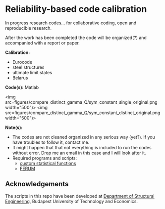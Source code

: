 Reliability-based code calibration
==============

In progress research codes... for collaborative coding, open and reproducible research.

After the work has been completed the code will be organized(?) and accompanied with a report or paper.

__Calibration:__
* Eurocode
* steel structures
* ultimate limit states
* Belarus

__Code(s):__ Matlab

<img src=figures/compare_distinct_gamma_Q/sym_constant_single_original.png width="500")>
<img src=figures/compare_distinct_gamma_Q/sym_constant_distinct_original.png width="500")>

__Note(s):__ 
* The codes are not cleaned organized in any serious way (yet?). If you have troubles to follow it, contact me.
* It might happen that that not everything is included to run the codes without error. Drop me an email in this case and I will look after it.
* Required programs and scripts:
	* [custom statistical functions](https://github.com/rozsasarpi/Statistics---Matlab)
	* [FERUM](http://www.ifma.fr/FERUM)


  
Acknowledgements
----------------

The scripts in this repo have been developed at [Department of Structural Engineering](http://www.epito.bme.hu/hidak-es-szerkezetek-tanszek), Budapest University of Technology and Economics.
